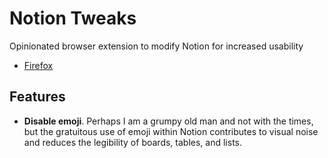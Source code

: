 # Notion Tweaks

Opinionated browser extension to modify Notion for increased usability

- [Firefox](./firefox)

## Features

- **Disable emoji**. Perhaps I am a grumpy old man and not with the times, but the gratuitous use of emoji within Notion contributes to visual noise and reduces the legibility of boards, tables, and lists.
